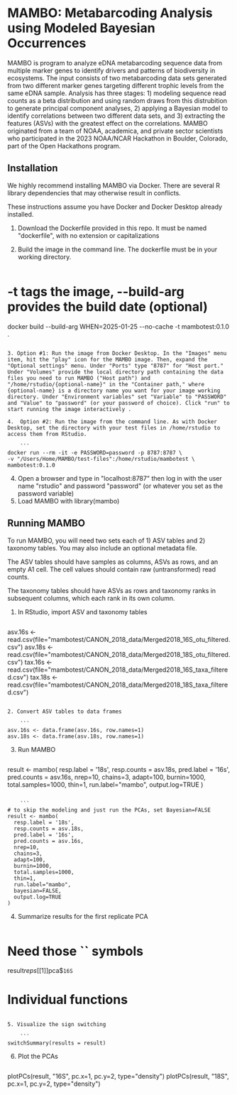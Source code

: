 # MAMBO: Metabarcoding Analysis using Modeled Bayesian Occurrences
MAMBO is program to analyze eDNA metabarcoding sequence data from multiple marker genes to identify drivers and patterns of biodiversity in ecosystems. The input consists of two metabarcoding data sets generated from two different marker genes targeting different trophic levels from the same eDNA sample. Analysis has three stages: 1) modeling sequence read counts as a beta distribution and using random draws from this distrubition to generate principal component analyses, 2) applying a Bayesian model to identify correlations between two different data sets, and 3) extracting the features (ASVs) with the greatest effect on the correlations. MAMBO originated from a team of NOAA, academica, and private sector scientists who participated in the 2023 NOAA/NCAR Hackathon in Boulder, Colorado, part of the Open Hackathons program.

## Installation
We highly recommend installing MAMBO via Docker. There are several R library dependencies that may otherwise result in conflicts.

These instructions assume you have Docker and Docker Desktop already installed. 

1. Download the Dockerfile provided in this repo. It must be named "dockerfile", with no extension or capitalizations

2. Build the image in the command line. The dockerfile must be in your working directory. 

    ```
# -t tags the image, --build-arg provides the build date (optional)
docker build --build-arg WHEN=2025-01-25 --no-cache -t mambotest:0.1.0 .
```

3. Option #1: Run the image from Docker Desktop. In the "Images" menu item, hit the "play" icon for the MAMBO image. Then, expand the "Optional settings" menu. Under "Ports" type "8787" for "Host port." Under "Volumes" provide the local directory path containing the data files you need to run MAMBO ("Host path") and "/home/rstudio/{optional-name}" in the "Container path," where {optional-name} is a directory name you want for your image working directory. Under "Environment variables" set "Variable" to "PASSWORD" and "Value" to "password" (or your password of choice). Click "run" to start running the image interactively .

4.  Option #2: Run the image from the command line. As with Docker Desktop, set the directory with your test files in /home/rstudio to access them from RStudio.

    ```
docker run --rm -it -e PASSWORD=password -p 8787:8787 \
-v "/Users/Home/MAMBO/test-files":/home/rstudio/mambotest \
mambotest:0.1.0
```

4. Open a browser and type in "localhost:8787" then log in with the user name "rstudio" and password "password" (or whatever you set as the password variable)
5. Load MAMBO with library(mambo)

## Running MAMBO
To run MAMBO, you will need two sets each of 1) ASV tables and 2) taxonomy tables. You may also include an optional metadata file.

The ASV tables should have samples as columns, ASVs as rows, and an empty A1 cell. The cell values should contain raw (untransformed) read counts.

The taxonomy tables should have ASVs as rows and taxonomy ranks in subsequent columns, which each rank in its own column. 

1. In RStudio, import ASV and taxonomy tables 
    ```
asv.16s <- read.csv(file="mambotest/CANON_2018_data/Merged2018_16S_otu_filtered.csv")
asv.18s <- read.csv(file="mambotest/CANON_2018_data/Merged2018_18S_otu_filtered.csv")
tax.16s <- read.csv(file="mambotest/CANON_2018_data/Merged2018_16S_taxa_filtered.csv")
tax.18s <- read.csv(file="mambotest/CANON_2018_data/Merged2018_18S_taxa_filtered.csv")
```

2. Convert ASV tables to data frames

    ```
asv.16s <- data.frame(asv.16s, row.names=1)
asv.18s <- data.frame(asv.18s, row.names=1)
```

3. Run MAMBO

    ```
result <- mambo(
  resp.label = '18s',
  resp.counts = asv.18s,
  pred.label = '16s',
  pred.counts = asv.16s,
  nrep=10,
  chains=3,
  adapt=100,
  burnin=1000,
  total.samples=1000,
  thin=1,
  run.label="mambo",
  output.log=TRUE
)
```

    ```
# to skip the modeling and just run the PCAs, set Bayesian=FALSE
result <- mambo(
  resp.label = '18s',
  resp.counts = asv.18s,
  pred.label = '16s',
  pred.counts = asv.16s,
  nrep=10,
  chains=3,
  adapt=100,
  burnin=1000,
  total.samples=1000,
  thin=1,
  run.label="mambo",
  bayesian=FALSE,
  output.log=TRUE
)
```
4. Summarize results for the first replicate PCA

    ```
# Need those `` symbols
result$reps[[1]]$pca$`16S`
# Individual functions
```

5. Visualize the sign switching

    ```
switchSummary(results = result)
```

6. Plot the PCAs

    ```
plotPCs(result, "16S", pc.x=1, pc.y=2, type="density")
plotPCs(result, "18S", pc.x=1, pc.y=2, type="density")
```

